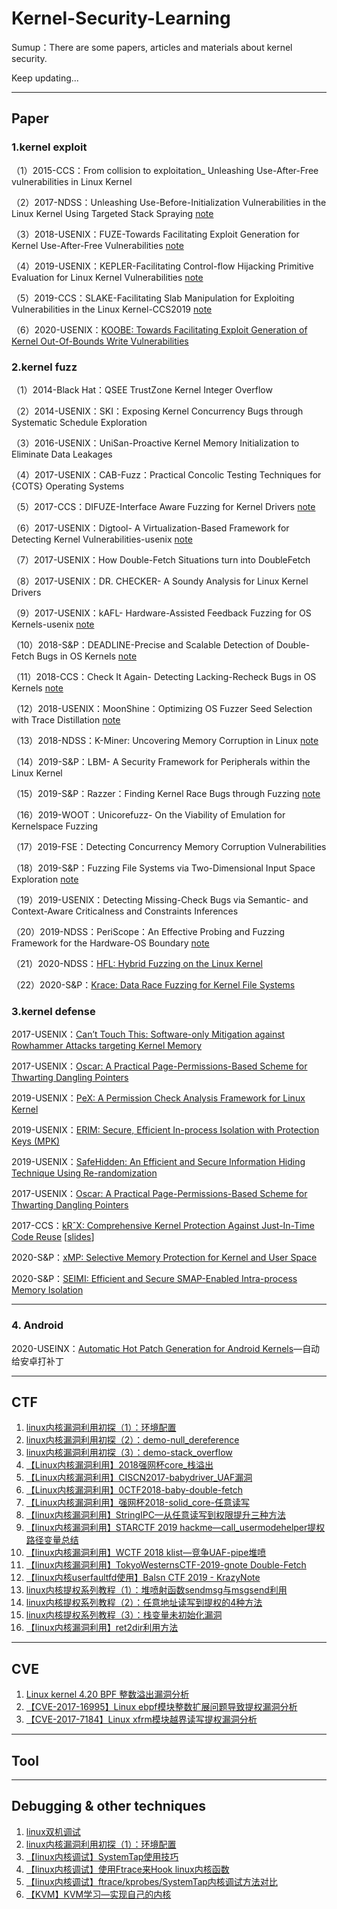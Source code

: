 # Kernel-Security-Learning

Sumup：There are some papers, articles and materials about kernel security.  

Keep updating...



---

## Paper

### 1.kernel exploit

（1）2015-CCS：From collision to exploitation_ Unleashing Use-After-Free vulnerabilities in Linux Kernel

（2）2017-NDSS：Unleashing Use-Before-Initialization Vulnerabilities in the Linux Kernel Using Targeted Stack Spraying [note](https://www.jianshu.com/p/636db0e5d246)

（3）2018-USENIX：FUZE-Towards Facilitating Exploit Generation for Kernel Use-After-Free Vulnerabilities [note](https://www.jianshu.com/p/cfe7c9f7e852)

（4）2019-USENIX：KEPLER-Facilitating Control-flow Hijacking Primitive Evaluation for Linux Kernel Vulnerabilities [note](https://www.jianshu.com/p/53570db6fcba)

（5）2019-CCS：SLAKE-Facilitating Slab Manipulation for Exploiting Vulnerabilities in the Linux Kernel-CCS2019 [note](https://www.jianshu.com/p/d731cd87c6f4)

（6）2020-USENIX：[KOOBE: Towards Facilitating Exploit Generation of Kernel Out-Of-Bounds Write Vulnerabilities](https://www.usenix.org/conference/usenixsecurity20/presentation/chen-weiteng)

### 2.kernel fuzz

（1）2014-Black Hat：QSEE TrustZone Kernel Integer Overflow

（2）2014-USENIX：SKI：Exposing Kernel Concurrency Bugs through Systematic Schedule Exploration

（3）2016-USENIX：UniSan-Proactive Kernel Memory Initialization to Eliminate Data Leakages

（4）2017-USENIX：CAB-Fuzz：Practical Concolic Testing Techniques for {COTS} Operating Systems

（5）2017-CCS：DIFUZE-Interface Aware Fuzzing for Kernel Drivers [note](https://www.jianshu.com/p/670b141d1b8d)

（6）2017-USENIX：Digtool- A Virtualization-Based Framework for Detecting Kernel Vulnerabilities-usenix [note](https://www.jianshu.com/p/3cc85231657d)

（7）2017-USENIX：How Double-Fetch Situations turn into DoubleFetch

（8）2017-USENIX：DR. CHECKER- A Soundy Analysis for Linux Kernel Drivers

（9）2017-USENIX：kAFL- Hardware-Assisted Feedback Fuzzing for OS Kernels-usenix [note](https://www.jianshu.com/u/cd49be7bd6b5)

（10）2018-S&P：DEADLINE-Precise and Scalable Detection of Double-Fetch Bugs in OS Kernels [note](https://www.jianshu.com/p/e4084b2c7c16)

（11）2018-CCS：Check It Again- Detecting Lacking-Recheck Bugs in OS Kernels [note](https://www.jianshu.com/p/2f8df6082b1d)

（12）2018-USENIX：MoonShine：Optimizing OS Fuzzer Seed Selection with Trace Distillation [note](https://www.jianshu.com/p/7e90ad222acf)

（13）2018-NDSS：K-Miner: Uncovering Memory Corruption in Linux [note](https://blog.csdn.net/u012332816/article/details/79795643)

（14）2019-S&P：LBM- A Security Framework for Peripherals within the Linux Kernel

（15）2019-S&P：Razzer：Finding Kernel Race Bugs through Fuzzing [note](https://www.jianshu.com/p/43ced9660257)

（16）2019-WOOT：Unicorefuzz- On the Viability of Emulation for Kernelspace Fuzzing

（17）2019-FSE：Detecting Concurrency Memory Corruption Vulnerabilities

（18）2019-S&P：Fuzzing File Systems via Two-Dimensional Input Space Exploration [note](https://www.jianshu.com/p/23c3e41254b6)

（19）2019-USENIX：Detecting Missing-Check Bugs via Semantic- and Context-Aware Criticalness and Constraints Inferences

（20）2019-NDSS：PeriScope：An Effective Probing and Fuzzing Framework for the Hardware-OS Boundary [note](https://www.jianshu.com/p/34568906d900)

（21）2020-NDSS：[HFL: Hybrid Fuzzing on the Linux Kernel](https://www.ndss-symposium.org/ndss-paper/hfl-hybrid-fuzzing-on-the-linux-kernel/)

（22）2020-S&P：[Krace: Data Race Fuzzing for Kernel File Systems](https://www.computer.org/csdl/proceedings-article/sp/2020/349700b568/1iqVRYHTi24)

### 3.kernel defense

2017-USENIX：[Can’t Touch This: Software-only Mitigation against Rowhammer Attacks targeting Kernel Memory](https://www.usenix.org/conference/usenixsecurity17/technical-sessions/presentation/brasser)

2017-USENIX：[Oscar: A Practical Page-Permissions-Based Scheme for Thwarting Dangling Pointers](https://www.usenix.org/conference/usenixsecurity17/technical-sessions/presentation/dang)

2019-USENIX：[PeX: A Permission Check Analysis Framework for Linux Kernel](https://www.usenix.org/conference/usenixsecurity19/presentation/zhang-tong)

2019-USENIX：[ERIM: Secure, Efficient In-process Isolation with Protection Keys (MPK)](https://www.usenix.org/conference/usenixsecurity19/presentation/vahldiek-oberwagner)

2019-USENIX：[SafeHidden: An Efficient and Secure Information Hiding Technique Using Re-randomization](https://www.usenix.org/conference/usenixsecurity19/presentation/wang)

2017-USENIX：[Oscar: A Practical Page-Permissions-Based Scheme for Thwarting Dangling Pointers](https://www.usenix.org/conference/usenixsecurity17/technical-sessions/presentation/dang)

2017-CCS：[kRˆX: Comprehensive Kernel Protection Against Just-In-Time Code Reuse](http://www.cs.columbia.edu/~theofilos/files/papers/2017/krx.pdf)  [[slides](http://www.cs.columbia.edu/~theofilos/files/slides/krx.pdf)]

2020-S&P：[xMP: Selective Memory Protection for Kernel and User Space](https://www.computer.org/csdl/proceedings-article/sp/2020/349700a603/1iqVRnCoPjq)

2020-S&P：[SEIMI: Efficient and Secure SMAP-Enabled Intra-process Memory Isolation](https://www.computer.org/csdl/proceedings-article/sp/2020/349700b332/1iqVRPB1xbG)

---

### 4. Android

2020-USEINX：[Automatic Hot Patch Generation for Android Kernels](https://www.usenix.org/conference/usenixsecurity20/presentation/xu)—自动给安卓打补丁



---

## CTF

1. [linux内核漏洞利用初探（1）：环境配置](https://blog.csdn.net/panhewu9919/article/details/99438304)
2. [linux内核漏洞利用初探（2）：demo-null_dereference](https://blog.csdn.net/panhewu9919/article/details/99441712)
3. [linux内核漏洞利用初探（3）：demo-stack_overflow](https://blog.csdn.net/panhewu9919/article/details/99485487)
4. [【Linux内核漏洞利用】2018强网杯core_栈溢出](https://www.jianshu.com/p/8d950a9d8974)
5. [【Linux内核漏洞利用】CISCN2017-babydriver_UAF漏洞](https://www.jianshu.com/p/5dbdabba7e75)
6. [【Linux内核漏洞利用】0CTF2018-baby-double-fetch](https://ctf-wiki.github.io/ctf-wiki/pwn/linux/kernel/double-fetch/)
7. [【Linux内核漏洞利用】强网杯2018-solid_core-任意读写](https://www.jianshu.com/p/3d707fac499a)
8. [【linux内核漏洞利用】StringIPC—从任意读写到权限提升三种方法](https://www.jianshu.com/p/07994f8b2bb0)
9. [【linux内核漏洞利用】STARCTF 2019 hackme—call_usermodehelper提权路径变量总结](https://www.jianshu.com/p/a2259cd3e79e)
10. [【linux内核漏洞利用】WCTF 2018 klist—竞争UAF-pipe堆喷](https://blog.csdn.net/panhewu9919/article/details/100728934)
11. [【linux内核漏洞利用】TokyoWesternsCTF-2019-gnote Double-Fetch](https://blog.csdn.net/panhewu9919/article/details/100891770)
12. [【linux内核userfaultfd使用】Balsn CTF 2019 - KrazyNote](https://www.jianshu.com/p/a70a358ec02c)
13. [linux内核提权系列教程（1）：堆喷射函数sendmsg与msgsend利用](https://www.jianshu.com/p/5583657cfd25)
14. [linux内核提权系列教程（2）：任意地址读写到提权的4种方法](https://www.jianshu.com/p/fef2377f6a31)
15. [linux内核提权系列教程（3）：栈变量未初始化漏洞](https://www.jianshu.com/p/b28b964b9243)
16. [【linux内核漏洞利用】ret2dir利用方法](https://www.jianshu.com/p/3c662b6163a7)



---

## CVE

1. [Linux kernel 4.20 BPF 整数溢出漏洞分析](https://www.cnblogs.com/bsauce/p/11560224.html)
2. [【CVE-2017-16995】Linux ebpf模块整数扩展问题导致提权漏洞分析](https://www.cnblogs.com/bsauce/p/11583310.html)
3. [【CVE-2017-7184】Linux xfrm模块越界读写提权漏洞分析](https://www.cnblogs.com/bsauce/p/11634185.html)



---

## Tool



---

## Debugging & other techniques

1. [linux双机调试](https://www.cnblogs.com/bsauce/p/11634162.html)
2. [linux内核漏洞利用初探（1）：环境配置](https://blog.csdn.net/panhewu9919/article/details/99438304)
3. [【linux内核调试】SystemTap使用技巧](https://blog.csdn.net/panhewu9919/article/details/103113711)
4. [【linux内核调试】使用Ftrace来Hook linux内核函数](https://www.jianshu.com/p/bf70a262787e)
5. [【linux内核调试】ftrace/kprobes/SystemTap内核调试方法对比](https://www.jianshu.com/p/285c91c97c28)
6. [【KVM】KVM学习—实现自己的内核](https://www.jianshu.com/p/5ec4507e9be0)




